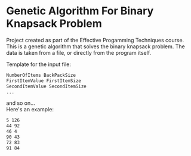 # Genetic Algorithm For Binary Knapsack Problem 

Project created as part of the Effective Progamming Techniques course. This is a genetic algorithm that solves the binary knapsack problem.
The data is taken from a file, or directly from the program itself.

Template for the input file:
```txt
NumberOfItems BackPackSize
FirstItemValue FirstItemSize
SecondItemValue SecondItemSize
...
```
and so on... </br>
Here's an example:

```txt
5 126
44 92
46 4
90 43
72 83
91 84
```
